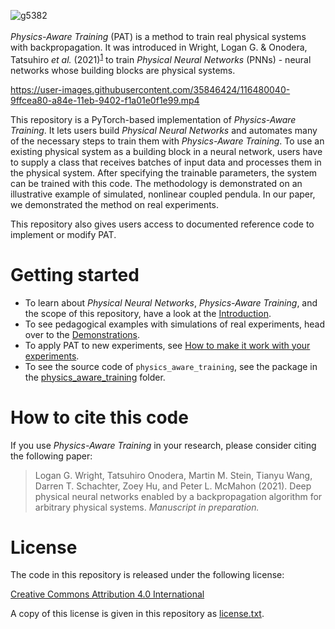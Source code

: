 
![g5382](https://user-images.githubusercontent.com/35846424/116468174-894e9780-a83e-11eb-97a8-88063e1653c0.png)
<br/><br/>
*Physics-Aware Training* (PAT) is a method to train real physical systems with backpropagation. It was introduced in Wright, Logan G. & Onodera, Tatsuhiro *et al.* (2021)<sup>[1](#how-to-cite-this-code)</sup> to train *Physical Neural Networks* (PNNs) - neural networks whose building blocks are physical systems.


https://user-images.githubusercontent.com/35846424/116480040-9ffcea80-a84e-11eb-9402-f1a01e0f1e99.mp4


This repository is a PyTorch-based implementation of *Physics-Aware Training*. It lets users build *Physical Neural Networks* and automates many of the necessary steps to train them with *Physics-Aware Training*. To use an existing physical system as a building block in a neural network, users have to supply a class that receives batches of input data and processes them in the physical system. After specifying the trainable parameters, the system can be trained with this code. The methodology is demonstrated on an illustrative example of simulated, nonlinear coupled pendula. In our paper, we demonstrated the method on real experiments. 

This repository also gives users access to documented reference code to implement or modify PAT.

# Getting started

- To learn about *Physical Neural Networks*, *Physics-Aware Training*, and the scope of this repository, have a look at the [Introduction](https://github.com/mcmahon-lab/Physics-Aware-Training/tree/main/docs/introduction.md).
- To see pedagogical examples with simulations of real experiments, head over to the [Demonstrations](https://github.com/mcmahon-lab/Physics-Aware-Training/tree/main/examples/README.md).
- To apply PAT to new experiments, see [How to make it work with your experiments](https://github.com/mcmahon-lab/Physics-Aware-Training/tree/main/docs/how_to_create_own_exp.md).
- To see the source code of `physics_aware_training`, see the package in the [physics_aware_training](https://github.com/mcmahon-lab/Physics-Aware-Training/tree/main/physics_aware_training) folder.


# How to cite this code

If you use *Physics-Aware Training* in your research, please consider citing the following paper:

>Logan G. Wright, Tatsuhiro Onodera, Martin M. Stein, Tianyu Wang, Darren T. Schachter, Zoey Hu, and Peter L. McMahon (2021). Deep physical neural networks enabled by a backpropagation algorithm for arbitrary physical systems. *Manuscript in preparation.*

# License

The code in this repository is released under the following license:

[Creative Commons Attribution 4.0 International](https://creativecommons.org/licenses/by/4.0/)

A copy of this license is given in this repository as [license.txt](https://github.com/mcmahon-lab/Physics-Aware-Training/blob/main/license.txt).

